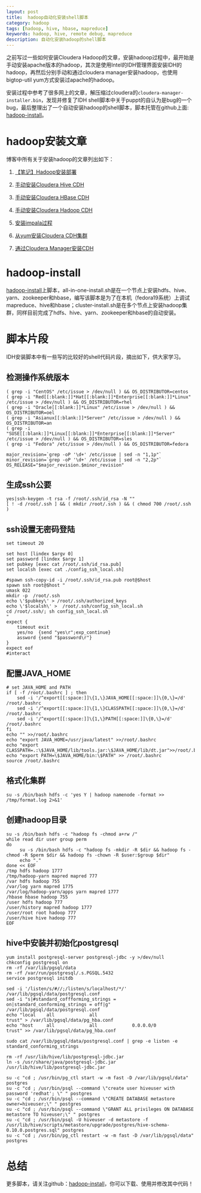 ```yaml
---
layout: post
title:  hadoop自动化安装shell脚本
category: hadoop
tags: [hadoop, hive, hbase, mapreduce]
keywords: hadoop, hive, remote debug, mapreduce
description: 自动化安装hadoop的shell脚本
---
```


之前写过一些如何安装Cloudera Hadoop的文章，安装hadoop过程中，最开始是手动安装apache版本的hadoop，其次是使用Intel的IDH管理界面安装IDH的hadoop，再然后分别手动和通过cloudera manager安装hadoop，也使用bigtop-util yum方式安装过apache的hadoop。

安装过程中参考了很多网上的文章，解压缩过cloudera的`cloudera-manager-installer.bin`，发现并修复了IDH shell脚本中关于puppt的自认为是bug的一个bug，最后整理出了一个自动安装hadoop的shell脚本，脚本托管在github上面: [hadoop-install](https://github.com/javachen/hadoop-install)。

<!-- more -->

# hadoop安装文章
博客中所有关于安装hadoop的文章列出如下：

1. [【笔记】Hadoop安装部署](http://blog.javachen.com/hadoop/2013/03/08/note-about-installing-hadoop-cluster/)

2. [手动安装Cloudera Hive CDH](http://blog.javachen.com/hadoop/2013/03/24/manual-install-Cloudera-hive-CDH/)

3. [手动安装Cloudera HBase CDH](http://blog.javachen.com/hadoop/2013/03/24/manual-install-Cloudera-hbase-CDH/)

4. [手动安装Cloudera Hadoop CDH](http://blog.javachen.com/hadoop/2013/03/24/manual-install-Cloudera-Hadoop-CDH/)

5. [安装impala过程](http://blog.javachen.com/hadoop/2013/03/29/install-impala/)

6. [从yum安装Cloudera CDH集群](http://blog.javachen.com/hadoop/2013/04/06/install-cloudera-cdh-by-yum/)

7. [通过Cloudera Manager安装CDH](http://blog.javachen.com/hadoop/2013/06/24/install-cdh-by-cloudera-manager/)


# hadoop-install
[hadoop-install](https://github.com/javachen/hadoop-install)上脚本，all-in-one-install.sh是在一个节点上安装hdfs、hive、yarn、zookeeper和hbase，编写该脚本是为了在本机（fedora19系统）上调试mapreduce、hive和hbase；cluster-install.sh是在多个节点上安装hadoop集群，同样目前完成了hdfs、hive、yarn、zookeeper和hbase的自动安装。


# 脚本片段
IDH安装脚本中有一些写的比较好的shell代码片段，摘出如下，供大家学习。

## 检测操作系统版本

    ( grep -i "CentOS" /etc/issue > /dev/null ) && OS_DISTRIBUTOR=centos
    ( grep -i "Red[[:blank:]]*Hat[[:blank:]]*Enterprise[[:blank:]]*Linux" /etc/issue > /dev/null ) && OS_DISTRIBUTOR=rhel
    ( grep -i "Oracle[[:blank:]]*Linux" /etc/issue > /dev/null ) && OS_DISTRIBUTOR=oel
    ( grep -i "Asianux[[:blank:]]*Server" /etc/issue > /dev/null ) && OS_DISTRIBUTOR=an
    ( grep -i "SUSE[[:blank:]]*Linux[[:blank:]]*Enterprise[[:blank:]]*Server" /etc/issue > /dev/null ) && OS_DISTRIBUTOR=sles
    ( grep -i "Fedora" /etc/issue > /dev/null ) && OS_DISTRIBUTOR=fedora

    major_revision=`grep -oP '\d+' /etc/issue | sed -n "1,1p"`
    minor_revision=`grep -oP '\d+' /etc/issue | sed -n "2,2p"`
    OS_RELEASE="$major_revision.$minor_revision"

## 生成ssh公要

	yes|ssh-keygen -t rsa -f /root/.ssh/id_rsa -N ""
	[ ! -d /root/.ssh ] && ( mkdir /root/.ssh ) && ( chmod 700 /root/.ssh )

## ssh设置无密码登陆

	set timeout 20

	set host [lindex $argv 0]
	set password [lindex $argv 1]
	set pubkey [exec cat /root/.ssh/id_rsa.pub]
	set localsh [exec cat ./config_ssh_local.sh]

	#spawn ssh-copy-id -i /root/.ssh/id_rsa.pub root@$host
	spawn ssh root@$host "
	umask 022
	mkdir -p  /root/.ssh
	echo \'$pubkey\' > /root/.ssh/authorized_keys
	echo \'$localsh\' >  /root/.ssh/config_ssh_local.sh
	cd /root/.ssh/; sh config_ssh_local.sh
	"
	expect {
		timeout exit
		yes/no  {send "yes\r";exp_continue}
		assword {send "$password\r"}
	}
	expect eof
	#interact

## 配置JAVA_HOME

	# set JAVA_HOME and PATH
	if [ -f /root/.bashrc ] ; then
	    sed -i '/^export[[:space:]]\{1,\}JAVA_HOME[[:space:]]\{0,\}=/d' /root/.bashrc
	    sed -i '/^export[[:space:]]\{1,\}CLASSPATH[[:space:]]\{0,\}=/d' /root/.bashrc
	    sed -i '/^export[[:space:]]\{1,\}PATH[[:space:]]\{0,\}=/d' /root/.bashrc
	fi
	echo "" >>/root/.bashrc
	echo "export JAVA_HOME=/usr/java/latest" >>/root/.bashrc
	echo "export CLASSPATH=.:\$JAVA_HOME/lib/tools.jar:\$JAVA_HOME/lib/dt.jar">>/root/.bashrc
	echo "export PATH=\$JAVA_HOME/bin:\$PATH" >> /root/.bashrc
	source /root/.bashrc

## 格式化集群

	su -s /bin/bash hdfs -c 'yes Y | hadoop namenode -format >> /tmp/format.log 2>&1'

## 创建hadoop目录

	su -s /bin/bash hdfs -c "hadoop fs -chmod a+rw /"
	while read dir user group perm
	do
	     su -s /bin/bash hdfs -c "hadoop fs -mkdir -R $dir && hadoop fs -chmod -R $perm $dir && hadoop fs -chown -R $user:$group $dir"
	     echo "."
	done << EOF
	/tmp hdfs hadoop 1777 
	/tmp/hadoop-yarn mapred mapred 777
	/var hdfs hadoop 755 
	/var/log yarn mapred 1775 
	/var/log/hadoop-yarn/apps yarn mapred 1777
	/hbase hbase hadoop 755
	/user hdfs hadoop 777
	/user/history mapred hadoop 1777
	/user/root root hadoop 777
	/user/hive hive hadoop 777
	EOF

## hive中安装并初始化postgresql

	yum install postgresql-server postgresql-jdbc -y >/dev/null
	chkconfig postgresql on
	rm -rf /var/lib/pgsql/data
	rm -rf /var/run/postgresql/.s.PGSQL.5432
	service postgresql initdb

	sed -i '/listen/s/#//;/listen/s/localhost/*/' /var/lib/pgsql/data/postgresql.conf
	sed -i "s|#standard_coffforming_strings = on|standard_conforming_strings = off|g" /var/lib/pgsql/data/postgresql.conf
	echo "local    all             all             		               trust" > /var/lib/pgsql/data/pg_hba.conf
	echo "host     all             all             0.0.0.0/0	       trust" >> /var/lib/pgsql/data/pg_hba.conf

	sudo cat /var/lib/pgsql/data/postgresql.conf | grep -e listen -e standard_conforming_strings

	rm -rf /usr/lib/hive/lib/postgresql-jdbc.jar
	ln -s /usr/share/java/postgresql-jdbc.jar /usr/lib/hive/lib/postgresql-jdbc.jar

	su -c "cd ; /usr/bin/pg_ctl start -w -m fast -D /var/lib/pgsql/data" postgres
	su -c "cd ; /usr/bin/psql --command \"create user hiveuser with password 'redhat'; \" " postgres
	su -c "cd ; /usr/bin/psql --command \"CREATE DATABASE metastore owner=hiveuser;\" " postgres
	su -c "cd ; /usr/bin/psql --command \"GRANT ALL privileges ON DATABASE metastore TO hiveuser;\" " postgres
	su -c "cd ; /usr/bin/psql -U hiveuser -d metastore -f /usr/lib/hive/scripts/metastore/upgrade/postgres/hive-schema-0.10.0.postgres.sql" postgres
	su -c "cd ; /usr/bin/pg_ctl restart -w -m fast -D /var/lib/pgsql/data" postgres

# 总结

更多脚本，请关注github：[hadoop-install](https://github.com/javachen/hadoop-install)，你可以下载、使用并修改其中代码！




